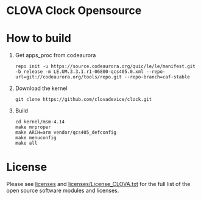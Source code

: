 # CLOVA Clock Opensource 

# How to build

1. Get apps_proc from codeaurora
   ```
   repo init -u https://source.codeaurora.org/quic/le/le/manifest.git -b release -m LE.UM.3.3.1.r1-06800-qcs405.0.xml --repo-url=git://codeaurora.org/tools/repo.git --repo-branch=caf-stable
   ```

2. Download the kernel
   ```
   git clone https://github.com/clovadevice/clock.git
   ```

3. Build
   ```
   cd kernel/msm-4.14
   make mrproper
   make ARCH=arm vendor/qcs405_defconfig
   make menuconfig
   make all
   ```

# License
Please see [licenses](licenses) and [licenses/License_CLOVA.txt](licenses/License_CLOVA.txt) for the full list of the open source software modules and licenses. 


